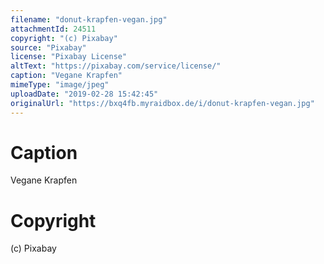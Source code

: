 ```yaml
---
filename: "donut-krapfen-vegan.jpg"
attachmentId: 24511
copyright: "(c) Pixabay"
source: "Pixabay"
license: "Pixabay License"
altText: "https://pixabay.com/service/license/"
caption: "Vegane Krapfen"
mimeType: "image/jpeg"
uploadDate: "2019-02-28 15:42:45"
originalUrl: "https://bxq4fb.myraidbox.de/i/donut-krapfen-vegan.jpg"
---
```


# Caption

Vegane Krapfen

# Copyright

(c) Pixabay
